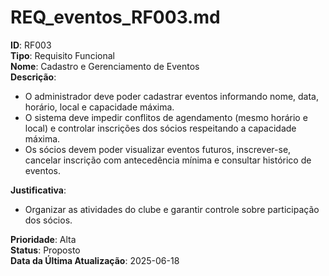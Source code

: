 # REQ_eventos_RF003.md

**ID**: RF003  
**Tipo**: Requisito Funcional  
**Nome**: Cadastro e Gerenciamento de Eventos  
**Descrição**:  
- O administrador deve poder cadastrar eventos informando nome, data, horário, local e capacidade máxima.  
- O sistema deve impedir conflitos de agendamento (mesmo horário e local) e controlar inscrições dos sócios respeitando a capacidade máxima.  
- Os sócios devem poder visualizar eventos futuros, inscrever-se, cancelar inscrição com antecedência mínima e consultar histórico de eventos.  

**Justificativa**:  
- Organizar as atividades do clube e garantir controle sobre participação dos sócios.  

**Prioridade**: Alta  
**Status**: Proposto  
**Data da Última Atualização**: 2025-06-18
